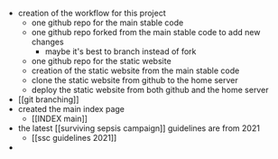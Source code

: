 - creation of the workflow for this project
	- one github repo for the main stable code
	- one github repo forked from the main stable code to add new changes
		- maybe it's best to branch instead of fork
	- one github repo for the static website
	- creation of the static website from the main stable code
	- clone the static website from github to the home server
	- deploy the static website from both github and the home server
- [[git branching]]
- created the main index page
	- [[INDEX main]]
- the latest [[surviving sepsis campaign]] guidelines are from 2021
	- [[ssc guidelines 2021]]
-